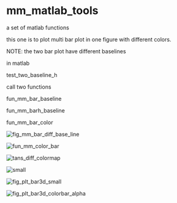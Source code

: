 # mm_matlab_tools
 a set of matlab functions

 this one is to plot multi bar plot in one figure
 with different colors. 

 NOTE: the two bar plot have different baselines
 

 in matlab 

 test_two_baseline_h

 call two functions
 
 fun_mm_bar_baseline
 
 fun_mm_barh_baseline

 fun_mm_bar_color
 
![fig_mm_bar_diff_base_line](https://github.com/user-attachments/assets/18162113-6d08-4c7a-b0dc-6ead6bb4583e)

![fun_mm_color_bar](https://github.com/user-attachments/assets/31b6c486-5639-4edf-a072-88607d261506)

![tans_diff_colormap](https://github.com/user-attachments/assets/c59f4246-911e-4042-952e-61d59c396280)

![small](https://github.com/user-attachments/assets/07369f3d-3060-4949-82fa-92e0735bb1c4)

![fig_plt_bar3d_small](https://github.com/user-attachments/assets/9a1bb669-54ac-47e7-9a36-6b75649d060b)

![fig_plt_bar3d_colorbar_alpha](https://github.com/user-attachments/assets/d761b6d4-7a95-4467-950c-b8b487e49b40)

